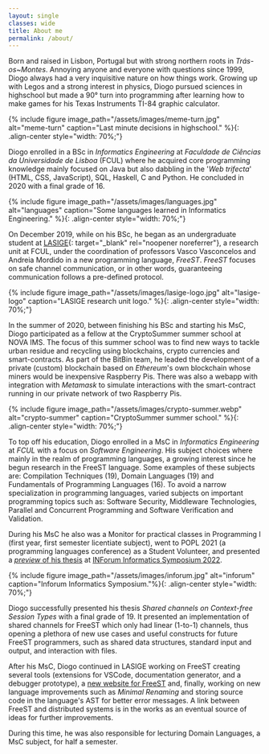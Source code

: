 ```yaml
---
layout: single
classes: wide
title: About me
permalink: /about/
---
```


<!-- Intro -->
Born and raised in Lisbon, Portugal but with strong northern roots in *Trás-os~Montes*. Annoying 
    anyone and everyone with questions since 1999, Diogo always had a very inquisitive nature on 
    how things work. Growing up with Legos and a strong interest in physics, Diogo pursued sciences 
    in highschool but made a 90° turn into programming after learning how to make games for his 
    Texas Instruments TI-84 graphic calculator.

<!-- ![meme-turn](/assets/images/meme-turn.jpg){: .align-center} -->
{% include figure image_path="/assets/images/meme-turn.jpg" alt="meme-turn" caption="Last minute decisions in highschool." %}{: .align-center style="width: 70%;"} 



<!-- Education - BSc -->
Diogo enrolled in a BSc in *Informatics Engineering* at *Faculdade de Ciências da Universidade de 
    Lisboa* (FCUL) where he acquired core programming knowledge mainly focused on Java but also dabbling 
    in the '*Web trifecta*' (HTML, CSS, JavaScript), SQL, Haskell, C and Python. He concluded
    in 2020 with a final grade of 16.

<!-- ![languages](/assets/images/languages.jpg){: .align-center} -->
{% include figure image_path="/assets/images/languages.jpg" alt="languages" caption="Some languages learned in Informatics Engineering." %}{: .align-center style="width: 70%;"} 



<!-- Begun in LASIGE as Undergraduate Student -->
On December 2019, while on his BSc, he began as an undergraduate student at 
    [LASIGE][lasige]{: target="_blank" rel="noopener noreferrer"}, a research unit at FCUL, 
    under the coordination of professors Vasco Vasconcelos and Andreia Mordido in a new programming 
    language, *FreeST*. *FreeST* focuses on safe channel communication, or in other words, 
    guaranteeing communication follows a pre-defined protocol. 

<!-- ![lasige-logo](/assets/images/lasige-logo.jpg){: .align-center} -->
{% include figure image_path="/assets/images/lasige-logo.jpg" alt="lasige-logo" caption="LASIGE research unit logo." %}{: .align-center style="width: 70%;"} 



<!-- Experience - Bee2Waste -->
In the summer of 2020, between finishing his BSc and starting his MsC, Diogo participated as a 
    fellow at the CryptoSummer summer school at NOVA IMS. The focus of this summer school was to 
    find new ways to tackle urban residue and recycling using blockchains, crypto currencies and 
    smart-contracts. As part of the BitBin team, he leaded the development of a private (custom)
    blockchain based on *Ethereum*'s own blockchain whose miners would be inexpensive Raspberry Pis.
    There was also a webapp with integration with *Metamask* to simulate interactions with the 
    smart-contract running in our private network of two Raspberry Pis. 

<!-- TODO: final report? https://novacidade.pt/wp-content/uploads/2020/11/Annexe-4.1_-BitBin.pdf -->
<!-- TODO: link to project? part of portfolio? -->

{% include figure image_path="/assets/images/crypto-summer.webp" alt="crypto-summer" caption="CryptoSummer summer school." %}{: .align-center style="width: 70%;"} 



<!-- Education - MsC -->
To top off his education, Diogo enrolled in a MsC in *Informatics Engineering* at *FCUL* with a
    focus on *Software Engineering*. His subject choices where mainly in the realm of programming 
    languages, a growing interest since he begun research in the FreeST language. Some examples
    of these subjects are: Compilation Techniques (19), Domain Languages (19) and Fundamentals of 
    Programming Languages (16). To avoid a narrow specialization in programming languages, 
    varied subjects on important programming topics such as: Software Security, Middleware
    Technologies, Parallel and Concurrent Programming and Software Verification and Validation.



<!-- Experience - Monitor in practical classes in Programming I (main language Python) -->
<!-- Student volunteer @ POPL -->
<!-- Experience - INForum -->
During his MsC he also was a Monitor for practical classes in Programming I (first year, first
    semester licentiate subject), went to POPL 2021 (a programming languages conference) as a 
    Student Volunteer, and presented a [*preview* of his thesis][inforum-paper] at 
    [INForum Informatics Symposium 2022][inforum].

{% include figure image_path="/assets/images/inforum.jpg" alt="inforum" caption="Inforum Informatics Symposium."%}{: .align-center style="width: 70%;"} 



<!-- Education - Thesis -->
Diogo successfully presented his thesis *Shared channels on Context-free Session Types* 
    <!-- [*Shared channels on Context-free Session Types*][thesis]  -->
    with a final grade of 19. It presented an implementation of shared channels for FreeST which 
    only had linear (1-to-1) channels, thus opening a plethora of new use cases and useful 
    constructs for future FreeST programmers, such as shared data structures, standard input and 
    output, and interaction with files.



<!-- Currently working on FreeST (research) -->
<!-- Experience - Responsible for Domain Languages subject for 4 months -->
After his MsC, Diogo continued in LASIGE working on FreeST creating several tools (extensions for
    VSCode, documentation generator, and a debugger prototype), a 
    [new website for FreeST][freest-website] and, finally, working on new language improvements
    such as *Minimal Renaming* and storing source code in the language's AST for better error
    messages. 
    <!-- THIS MIGHT CHANGE IN THE FUTURE -->
    A link between FreeST and distributed systems is in the works as an eventual source of ideas
    for further improvements.

During this time, he was also responsible for lecturing Domain Languages, a MsC subject, for half 
    a semester.

<!-- TODO: link these projects -->


<!-- TODO: the future - interests, favorite topics, future projects, future of programming -->


[lasige]: https://www.lasige.pt/
[crypto-summer]: https://novacidade.pt/formacao/crypto-summer/
[inforum]: https://inforum.org.pt/2022/index.html
[inforum-paper]: https://inforum.org.pt/2022/sites/default/files/2022-09/Actas_INForum.pdf#section.2.3
<!-- [thesis]: TBD -->
[freest-website]: https://freest-lang.github.io